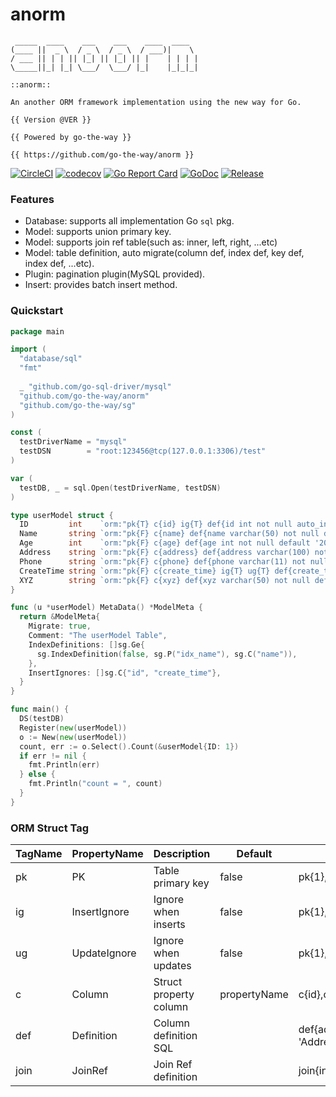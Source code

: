 # anorm

```
 _____  ____    ___    ___    ____  ____  
(____ ||  _ \  / _ \  / _ \  / ___)|    \ 
/ ___ || | | || |_| || |_| || |    | | | |
\_____||_| |_| \___/  \___/ |_|    |_|_|_|

::anorm:: 

An another ORM framework implementation using the new way for Go.

{{ Version @VER }}

{{ Powered by go-the-way }}

{{ https://github.com/go-the-way/anorm }}

```

[![CircleCI](https://circleci.com/gh/go-the-way/anorm/tree/main.svg?style=shield)](https://circleci.com/gh/go-the-way/anorm/tree/main)
[![codecov](https://codecov.io/gh/go-the-way/anorm/branch/main/graph/badge.svg?token=8MAR3J959H)](https://codecov.io/gh/go-the-way/anorm)
[![Go Report Card](https://goreportcard.com/badge/github.com/go-the-way/anorm)](https://goreportcard.com/report/github.com/go-the-way/anorm)
[![GoDoc](https://pkg.go.dev/badge/github.com/go-the-way/anorm?status.svg)](https://pkg.go.dev/github.com/go-the-way/anorm?tab=doc)
[![Release](https://img.shields.io/github/release/go-the-way/anorm.svg?style=flat-square)](https://github.com/go-the-way/anorm/releases)

### Features
- Database: supports all implementation Go `sql` pkg.
- Model: supports union primary key.
- Model: supports join ref table(such as: inner, left, right, ...etc)
- Model: table definition, auto migrate(column def, index def, key def, index def, ...etc).
- Plugin: pagination plugin(MySQL provided).
- Insert: provides batch insert method.

### Quickstart
```go
package main

import (
  "database/sql"
  "fmt"
  
  _ "github.com/go-sql-driver/mysql"
  "github.com/go-the-way/anorm"
  "github.com/go-the-way/sg"
)

const (
  testDriverName = "mysql"
  testDSN        = "root:123456@tcp(127.0.0.1:3306)/test"
)

var (
  testDB, _ = sql.Open(testDriverName, testDSN)
)

type userModel struct {
  ID         int    `orm:"pk{T} c{id} ig{T} def{id int not null auto_increment comment 'ID'}"`
  Name       string `orm:"pk{F} c{name} def{name varchar(50) not null default 'hello world' comment 'Name'}"`
  Age        int    `orm:"pk{F} c{age} def{age int not null default '20' comment 'Age'}"`
  Address    string `orm:"pk{F} c{address} def{address varchar(100) not null comment 'Address'}"`
  Phone      string `orm:"pk{F} c{phone} def{phone varchar(11) not null default '13900000000' comment 'Phone'}"`
  CreateTime string `orm:"pk{F} c{create_time} ig{T} ug{T} def{create_time datetime not null default current_timestamp comment 'CreateTime'}"`
  XYZ        string `orm:"pk{F} c{xyz} def{xyz varchar(50) not null default 'xyz' comment 'XYZ'}"`
}

func (u *userModel) MetaData() *ModelMeta {
  return &ModelMeta{
    Migrate: true,
    Comment: "The userModel Table",
    IndexDefinitions: []sg.Ge{
      sg.IndexDefinition(false, sg.P("idx_name"), sg.C("name")),
    },
    InsertIgnores: []sg.C{"id", "create_time"},
  }   
}

func main() {
  DS(testDB)
  Register(new(userModel))
  o := New(new(userModel))
  count, err := o.Select().Count(&userModel{ID: 1})
  if err != nil {
    fmt.Println(err)
  } else {
    fmt.Println("count = ", count)
  }
}

```

### ORM Struct Tag

| TagName | PropertyName | Description            | Default      | Example                                              |
|---------|--------------|------------------------|--------------|------------------------------------------------------|
| pk      | PK           | Table primary key      | false        | pk{1},pk{t},pk{T},pk{true},pk{TRUE},pk{True}         |
| ig      | InsertIgnore | Ignore when inserts    | false        | pk{1},pk{t},pk{T},pk{true},pk{TRUE},pk{True}         |
| ug      | UpdateIgnore | Ignore when updates    | false        | pk{1},pk{t},pk{T},pk{true},pk{TRUE},pk{True}         |
| c       | Column       | Struct property column | propertyName | c{id},c{hello_world},c{halo_1234},c{WorldHa}         |
| def     | Definition   | Column definition SQL  |              | def{address varchar(100) not null comment 'Address'} |
| join    | JoinRef      | Join Ref definition    |              | join{inner,self_id,rel_table,rel_id,rel_name}        |
